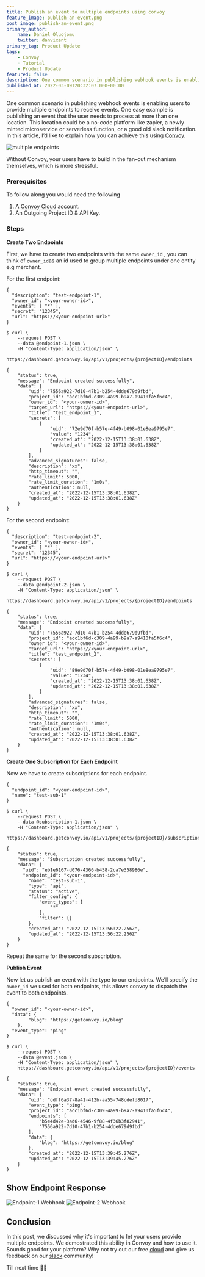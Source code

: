 ```yaml
---
title: Publish an event to multiple endpoints using convoy
feature_image: publish-an-event.png
post_image: publish-an-event.png
primary_author:
    name: Daniel Oluojomu
    twitter: danvixent
primary_tag: Product Update
tags:
    - Convoy
    - Tutorial
    - Product Update
featured: false
description: One common scenario in publishing webhook events is enabling users to provide multiple endpoints to receive events. One easy example is publishing an event that the user needs to process at more than one location. This location could be a no-code..
published_at: 2022-03-09T20:32:07.000+00:00
---
```


One common scenario in publishing webhook events is enabling users to provide multiple endpoints to receive events. One easy example is publishing an event that the user needs to process at more than one location. This location could be a no-code platform like zapier, a newly minted microservice or serverless function, or a good old slack notification. In this article, I’d like to explain how you can achieve this using [Convoy](https://getconvoy.io/).

![multiple endpoints](/blog-assets/multiple_endpoints.png)

Without Convoy, your users have to build in the fan-out mechanism themselves, which is more stressful.

### Prerequisites

To follow along you would need the following

1. A [Convoy Cloud](https://dashboard.getconvoy.io/signup) account.
2. An Outgoing Project ID & API Key.

### Steps

**Create Two Endpoints**

First, we have to create two endpoints with the same `owner_id` , you can think of `owner_id`as an id used to group multiple endpoints under one entity e.g merchant.

For the first endpoint:

```json[Sample Payload]
{
  "description": "test-endpoint-1",
  "owner_id": "<your-owner-id>",
  "events": [ "*" ],
  "secret": "12345",
  "url": "https://<your-endpoint-url>"
}
```

```bash[Bash]
$ curl \
    --request POST \
    --data @endpoint-1.json \
    -H "Content-Type: application/json" \
    https://dashboard.getconvoy.io/api/v1/projects/{projectID}/endpoints
```

```json[Response]
{
	"status": true,
	"message": "Endpoint created successfully",
	"data": {
		"uid": "7556a922-7d10-47b1-b254-4dde679d9fbd",
		"project_id": "acc1bf6d-c309-4a99-b9a7-a9410fa5f6c4",
        "owner_id": "<your-owner-id>",
		"target_url": "https://<your-endpoint-url>",
		"title": "test_endpoint_1",
		"secrets": [
			{
				"uid": "72e9d70f-b57e-4f49-b098-01e8ea9795e7",
				"value": "1234",
				"created_at": "2022-12-15T13:38:01.638Z",
				"updated_at": "2022-12-15T13:38:01.638Z"
			}
		],
		"advanced_signatures": false,
		"description": "xx",
		"http_timeout": "",
		"rate_limit": 5000,
		"rate_limit_duration": "1m0s",
		"authentication": null,
		"created_at": "2022-12-15T13:38:01.638Z",
		"updated_at": "2022-12-15T13:38:01.638Z"
	}
}
```

For the second endpoint:

```json[Sample Payload]
{
  "description": "test-endpoint-2",
  "owner_id": "<your-owner-id>",
  "events": [ "*" ],
  "secret": "12345",
  "url": "https://<your-endpoint-url>"
}
```

```bash[Bash]
$ curl \
    --request POST \
    --data @endpoint-2.json \
    -H "Content-Type: application/json" \
    https://dashboard.getconvoy.io/api/v1/projects/{projectID}/endpoints
```

```json[Response]
{
	"status": true,
	"message": "Endpoint created successfully",
	"data": {
		"uid": "7556a922-7d10-47b1-b254-4dde679d9fbd",
		"project_id": "acc1bf6d-c309-4a99-b9a7-a9410fa5f6c4",
        "owner_id": "<your-owner-id>",
		"target_url": "https://<your-endpoint-url>",
		"title": "test_endpoint_2",
		"secrets": [
			{
				"uid": "89e9d70f-b57e-4f49-b098-01e8ea9795e7",
				"value": "1234",
				"created_at": "2022-12-15T13:38:01.638Z",
				"updated_at": "2022-12-15T13:38:01.638Z"
			}
		],
		"advanced_signatures": false,
		"description": "xx",
		"http_timeout": "",
		"rate_limit": 5000,
		"rate_limit_duration": "1m0s",
		"authentication": null,
		"created_at": "2022-12-15T13:38:01.638Z",
		"updated_at": "2022-12-15T13:38:01.638Z"
	}
}
```

**Create One Subscription for Each Endpoint**

Now we have to create subscriptions for each endpoint.

```json[Sample Payload]
{
  "endpoint_id": "<your-endpoint-id>",
  "name": "test-sub-1"
}
```

```bash[Bash]
$ curl \
    --request POST \
    --data @subscription-1.json \
    -H "Content-Type: application/json" \
    https://dashboard.getconvoy.io/api/v1/projects/{projectID}/subscriptions
```

```json[Response]
{
	"status": true,
	"message": "Subscription created successfully",
	"data": {
  	  "uid": "eb1e6167-d076-4366-b458-2ca7e358986e",
	  "endpoint_id": "<your-endpoint-id>",
		"name": "test-sub-1",
		"type": "api",
		"status": "active",
		"filter_config": {
			"event_types": [
				"*"
			],
			"filter": {}
		},
		"created_at": "2022-12-15T13:56:22.256Z",
		"updated_at": "2022-12-15T13:56:22.256Z"
	}
}
```

Repeat the same for the second subscription.

**Publish Event**

Now let us publish an event with the type to our endpoints. We’ll specify the `owner_id` we used for both endpoints, this allows convoy to dispatch the event to both endpoints.

```json[Sample Payload]
{
  "owner_id": "<your-owner-id>",
  "data": {
		"blog": "https://getconvoy.io/blog"
	},
  "event_type": "ping"
}
```

```bash[Bash]
$ curl \
    --request POST \
    --data @event.json \
    -H "Content-Type: application/json" \
    https://dashboard.getconvoy.io/api/v1/projects/{projectID}/events
```

```json[Response]
{
	"status": true,
	"message": "Endpoint event created successfully",
	"data": {
		"uid": "cdff6a37-8a41-412b-aa55-748cdefd8017",
		"event_type": "ping",
		"project_id": "acc1bf6d-c309-4a99-b9a7-a9410fa5f6c4",
		"endpoints": [
			"b5e4d42e-3ad6-4546-9f88-4f36b3f82941",
			"7556a922-7d10-47b1-b254-4dde679d9fbd"
		],
		"data": {
			"blog": "https://getconvoy.io/blog"
		},
		"created_at": "2022-12-15T13:39:45.276Z",
		"updated_at": "2022-12-15T13:39:45.276Z"
	}
}
```

## Show Endpoint Response

![Endpoint-1 Webhook](/blog-assets/endpoint-response-1.png)
![Endpoint-2 Webhook](/blog-assets/endpoint-response-2.png)

## Conclusion
In this post, we discussed why it's important to let your users provide multiple endpoints. We demostrated this ability in Convoy and how to use it. Sounds good for your platform? Why not try out our free [cloud](https://dashboard.getconvoy.io/signup) and give us feedback on our [slack](https://convoy-community.slack.com/join/shared_invite/zt-xiuuoj0m-yPp~ylfYMCV9s038QL0IUQ#/shared-invite/email) community!

Till next time ✌🏽
